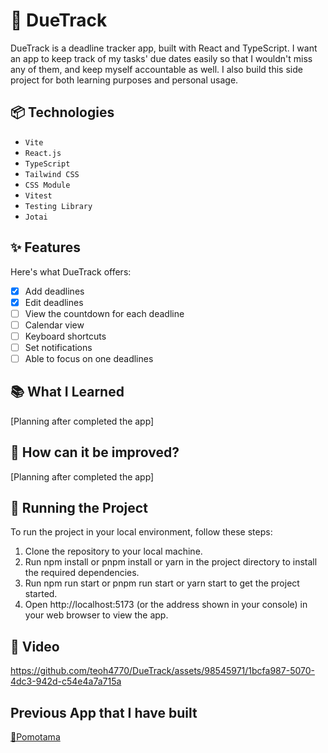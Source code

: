 # 📅 DueTrack

DueTrack is a deadline tracker app, built with React and TypeScript. I want an app to keep track of my tasks' due dates easily so that I wouldn't miss any of them, and keep myself accountable as well. I also build this side project for both learning purposes and personal usage.

## 📦 Technologies

-   <code>Vite</code>
-   <code>React.js</code>
-   <code>TypeScript</code>
-   <code>Tailwind CSS</code>
-   <code>CSS Module</code>
-   <code>Vitest</code>
-   <code>Testing Library</code>
-   <code>Jotai</code>

## ✨ Features

Here's what DueTrack offers:
- [X] Add deadlines
- [X] Edit deadlines
- [ ] View the countdown for each deadline
- [ ] Calendar view
- [ ] Keyboard shortcuts
- [ ] Set notifications
- [ ] Able to focus on one deadlines

## 📚 What I Learned

[Planning after completed the app]

## 💭 How can it be improved?

[Planning after completed the app]

## 🚦 Running the Project

To run the project in your local environment, follow these steps:
1. Clone the repository to your local machine.
2. Run npm install or pnpm install or yarn in the project directory to install the required dependencies.
3. Run npm run start or pnpm run start or yarn start to get the project started.
4. Open http://localhost:5173 (or the address shown in your console) in your web browser to view the app.

## 🍿 Video

https://github.com/teoh4770/DueTrack/assets/98545971/1bcfa987-5070-4dc3-942d-c54e4a7a715a


## Previous App that I have built

[🍅Pomotama](https://github.com/teoh4770/Pomotama)
